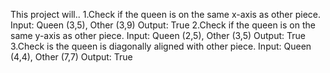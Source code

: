 This project will..
1.Check if the queen is on the same x-axis as other piece.
  Input: Queen (3,5), Other (3,9)
  Output: True
2.Check if the queen is on the same y-axis as other piece.
  Input: Queen (2,5), Other (3,5)
  Output: True
3.Check is the queen is diagonally aligned with other piece.
  Input: Queen (4,4), Other (7,7)
  Output: True
